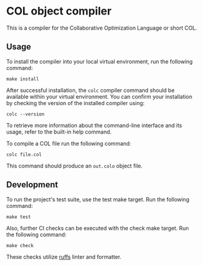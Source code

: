 # COL object compiler
This is a compiler for the Collaborative Optimization Language or short COL.

## Usage
To install the compiler into your local virtual environment, run the following command:
```shell
make install
```
After successful installation, the `colc` compiler command should be available within your virtual environment. You can 
confirm your installation by checking the version of the installed compiler using:
```shell
colc --version
```
To retrieve more information about the command-line interface and its usage, refer to the built-in help command.

To compile a COL file run the following command:
```shell
colc file.col
```
This command should produce an `out.colo` object file.

## Development
To run the project's test suite, use the test make target. Run the following command:
```shell
make test
```
Also, further CI checks can be executed with the check make target. Run the following command:
```shell
make check
```
These checks utilize [ruffs](https://github.com/astral-sh/ruff) linter and formatter.